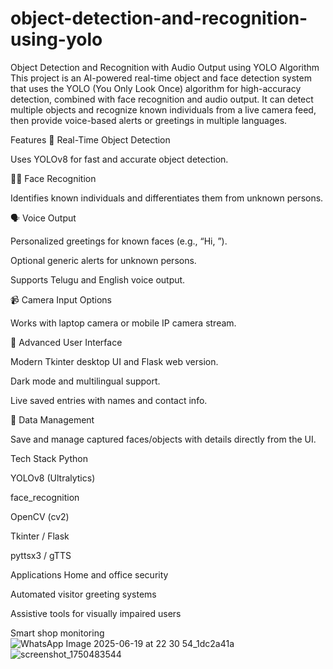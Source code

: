 # object-detection-and-recognition-using-yolo
Object Detection and Recognition with Audio Output using YOLO Algorithm
This project is an AI-powered real-time object and face detection system that uses the YOLO (You Only Look Once) algorithm for high-accuracy detection, combined with face recognition and audio output. It can detect multiple objects and recognize known individuals from a live camera feed, then provide voice-based alerts or greetings in multiple languages.

Features
🎯 Real-Time Object Detection

Uses YOLOv8 for fast and accurate object detection.

🧑‍🦰 Face Recognition

Identifies known individuals and differentiates them from unknown persons.

🗣 Voice Output

Personalized greetings for known faces (e.g., “Hi, <name>”).

Optional generic alerts for unknown persons.

Supports Telugu and English voice output.

📹 Camera Input Options

Works with laptop camera or mobile IP camera stream.

🎨 Advanced User Interface

Modern Tkinter desktop UI and Flask web version.

Dark mode and multilingual support.

Live saved entries with names and contact info.

💾 Data Management

Save and manage captured faces/objects with details directly from the UI.

Tech Stack
Python

YOLOv8 (Ultralytics)

face_recognition

OpenCV (cv2)

Tkinter / Flask

pyttsx3 / gTTS

Applications
Home and office security

Automated visitor greeting systems

Assistive tools for visually impaired users

Smart shop monitoring
![WhatsApp Image 2025-06-19 at 22 30 54_1dc2a41a](https://github.com/user-attachments/assets/99334fee-b2db-48c0-8117-48d811959016)
![screenshot_1750483544](https://github.com/user-attachments/assets/ef57e1d8-4581-430c-9353-a808c0592440)
